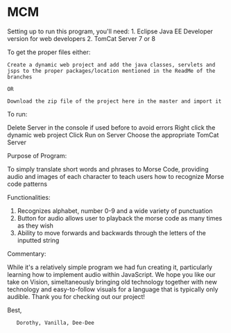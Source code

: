 # MCM
Setting up to run this program, you'll need:
    1.  Eclipse Java EE Developer version for web developers
    2.  TomCat Server 7 or 8
    
To get the proper files either:

    Create a dynamic web project and add the java classes, servlets and jsps to the proper packages/location mentioned in the ReadMe of the branches 
   
    OR 
    
    Download the zip file of the project here in the master and import it
    
To run:

  Delete Server in the console if used before to avoid errors
  Right click the dynamic web project
  Click Run on Server
  Choose the appropriate TomCat Server
  
Purpose of Program:

  To simply translate short words and phrases to Morse Code, providing audio and images of each character to teach users how to recognize Morse code patterns
  
Functionalities:
  1. Recognizes alphabet, number 0-9 and a wide variety of punctuation
  2. Button for audio allows user to playback the morse code as many times as they wish
  3. Ability to move forwards and backwards through the letters of the inputted string
  
Commentary: 

   While it's a relatively simple program we had fun creating it, particularly learning how to implement audio within JavaScript. We hope    you like our take on Vision, simeltaneously bringing old technology together with new technology and easy-to-follow visuals for a          language that is typically only audible. Thank you for checking out our project!
  
  Best, 
  
       Dorothy, Vanilla, Dee-Dee
  
  

